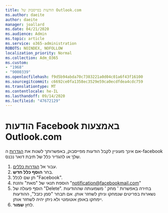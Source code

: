 ```yaml
---
title: הודעות בפייסבוק של Outlook.com
ms.author: daeite
author: daeite
manager: joallard
ms.date: 04/21/2020
ms.audience: Admin
ms.topic: article
ms.service: o365-administration
ROBOTS: NOINDEX, NOFOLLOW
localization_priority: Normal
ms.collection: Adm_O365
ms.custom:
- "1968"
- "9000339"
ms.openlocfilehash: f9d5b94abda70c7383221a0d04c01a6f43f16100
ms.sourcegitcommit: c6692ce0fa1358ec3529e59ca0ecdfdea4cdc759
ms.translationtype: MT
ms.contentlocale: he-IL
ms.lasthandoff: 09/14/2020
ms.locfileid: "47672129"
---
```

# <a name="facebook-notifications-using-outlookcom"></a>הודעות Facebook באמצעות Outlook.com

אם אינך מעוניין לקבל הודעות מפייסבוק, באפשרותך לשנות את [הגדרות](https://aka.ms/facebook-notifications-settings) ה-facebook שלך או להגדיר כלל של תיבת דואר נכנס.

1. עבור אל [הגדרות כללים](https://outlook.live.com/mail/options/mail/rules/inboxRules).
1. בחר **הוסף כלל חדש**.
1. תן שם לכלל "Facebook".
1. הוספת תנאי של "מאת" והזנת "notification@facebookmail.com"
1. הוסף פעולה של "Delete". בחירה באפשרות ' מחק ' משמעותה שההודעות נשארות בפריטים שנמחקו וניתן לשחזר אותן. אם תבחר "סמן כזבל", ההודעות יימחקו באופן אוטומטי ולא ניתן יהיה לשחזר אותן.
1. לחץ **שמור**.